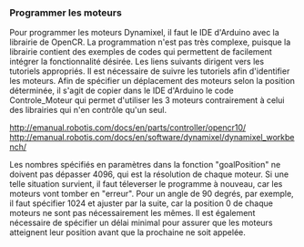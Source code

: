 ### Programmer les moteurs
Pour programmer les moteurs Dynamixel, il faut le IDE d'Arduino avec la librairie de OpenCR.
La programmation n'est pas très complexe, puisque la librairie contient des exemples de codes qui 
permettent de facilement intégrer la fonctionnalité désirée. Les liens suivants dirigent vers les tutoriels appropriés.
Il est nécessaire de suivre les tutoriels afin d'identifier les moteurs. Afin de spécifier un déplacement des moteurs selon la 
position déterminée, il s'agit de copier dans le IDE d'Arduino le code Controle_Moteur qui permet d'utiliser les 3 moteurs contrairement 
à celui des librairies qui n'en contrôle qu'un seul.

http://emanual.robotis.com/docs/en/parts/controller/opencr10/
http://emanual.robotis.com/docs/en/software/dynamixel/dynamixel_workbench/

Les nombres spécifiés en paramètres dans la fonction "goalPosition" ne doivent pas dépasser 4096, qui est la résolution de chaque moteur.
Si une telle situation survient, il faut téleverser le programme à nouveau, car les moteurs vont tomber en "erreur". Pour un angle de
90 degrés, par exemple, il faut spécifier 1024 et ajuster par la suite, car la position 0 de chaque moteurs ne sont pas nécessairement les 
mêmes. Il est également nécessaire de spécifier un délai minimal pour assurer que les moteurs atteignent leur position avant que la
prochaine ne soit appelée.

